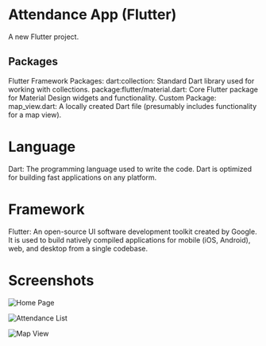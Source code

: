 # Attendance App (Flutter)

A new Flutter project.

## Packages
Flutter Framework Packages:
dart:collection: Standard Dart library used for working with collections.
package:flutter/material.dart: Core Flutter package for Material Design widgets and functionality.
Custom Package:
map_view.dart: A locally created Dart file (presumably includes functionality for a map view).

# Language
Dart: The programming language used to write the code. Dart is optimized for building fast applications on any platform.

# Framework
Flutter: An open-source UI software development toolkit created by Google. It is used to build natively compiled applications for mobile (iOS, Android), web, and desktop from a single codebase.

# Screenshots
![Home Page](https://res.cloudinary.com/dglaj66ds/image/upload/v1733033632/Home_page_l2hhhx.jpg)

![Attendance List](https://res.cloudinary.com/dglaj66ds/image/upload/v1733033680/Sidebar__Menu_lqsqym.jpg)


![Map View](https://res.cloudinary.com/dglaj66ds/image/upload/v1733033656/Map_rpdmbw.jpg)
